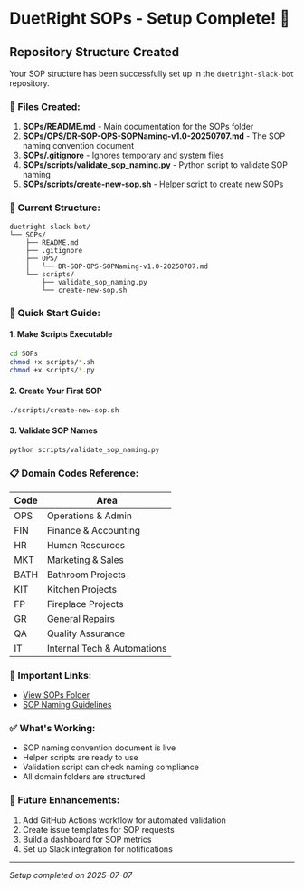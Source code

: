 # DuetRight SOPs - Setup Complete! 🎉

## Repository Structure Created

Your SOP structure has been successfully set up in the `duetright-slack-bot` repository.

### 📁 Files Created:

1. **SOPs/README.md** - Main documentation for the SOPs folder
2. **SOPs/OPS/DR-SOP-OPS-SOPNaming-v1.0-20250707.md** - The SOP naming convention document
3. **SOPs/.gitignore** - Ignores temporary and system files
4. **SOPs/scripts/validate_sop_naming.py** - Python script to validate SOP naming
5. **SOPs/scripts/create-new-sop.sh** - Helper script to create new SOPs

### 📂 Current Structure:
```
duetright-slack-bot/
└── SOPs/
    ├── README.md
    ├── .gitignore
    ├── OPS/
    │   └── DR-SOP-OPS-SOPNaming-v1.0-20250707.md
    └── scripts/
        ├── validate_sop_naming.py
        └── create-new-sop.sh
```

### 🚀 Quick Start Guide:

#### 1. Make Scripts Executable
```bash
cd SOPs
chmod +x scripts/*.sh
chmod +x scripts/*.py
```

#### 2. Create Your First SOP
```bash
./scripts/create-new-sop.sh
```

#### 3. Validate SOP Names
```bash
python scripts/validate_sop_naming.py
```

### 📋 Domain Codes Reference:

| Code | Area |
|------|------|
| OPS | Operations & Admin |
| FIN | Finance & Accounting |
| HR | Human Resources |
| MKT | Marketing & Sales |
| BATH | Bathroom Projects |
| KIT | Kitchen Projects |
| FP | Fireplace Projects |
| GR | General Repairs |
| QA | Quality Assurance |
| IT | Internal Tech & Automations |

### 🔗 Important Links:
- [View SOPs Folder](https://github.com/angelor888/duetright-slack-bot/tree/main/SOPs)
- [SOP Naming Guidelines](https://github.com/angelor888/duetright-slack-bot/blob/main/SOPs/OPS/DR-SOP-OPS-SOPNaming-v1.0-20250707.md)

### ✅ What's Working:
- SOP naming convention document is live
- Helper scripts are ready to use
- Validation script can check naming compliance
- All domain folders are structured

### 📝 Future Enhancements:
1. Add GitHub Actions workflow for automated validation
2. Create issue templates for SOP requests
3. Build a dashboard for SOP metrics
4. Set up Slack integration for notifications

---
*Setup completed on 2025-07-07*